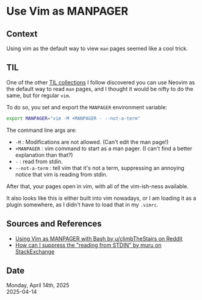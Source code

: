 # Use Vim as MANPAGER

## Context
Using vim as the default way to view `man` pages seemed like a cool trick. 

## TIL
One of the other [TIL collections](https://github.com/jbranchaud/til) I follow discovered you can use Neovim as the default way to read `man` pages, and I thought it would be nifty to do the same, but for regular `vim`. 

To do so, you set and export the `MANPAGER` environment variable:

```bash
export MANPAGER="vim -M +MANPAGER - --not-a-term"
```

The command line args are:

* `-M` : Modifications are not allowed. (Can't edit the man page!)
* `+MANPAGER` : vim command to start as a man pager. (I can't find a better explanation than that?)
* `-` : read from stdin.
* `--not-a-term` : tell vim that it's not a term, suppressing an annoying notice that vim is reading from stdin. 

After that, your pages open in vim, with all of the vim-ish-ness available. 

It also looks like this is either built into vim nowadays, or I am loading it as a plugin somewhere, as I didn't have to load that in my `.vimrc`.  


## Sources and References
* [Using Vim as MANPAGER with Bash by u/climbTheStairs on Reddit](https://old.reddit.com/r/vim/comments/p1kmz5/using_vim_as_manpager_with_bash/)
* [How can I suppress the "reading from STDIN" by muru on StackExchange](https://vi.stackexchange.com/questions/4682/how-can-i-suppress-the-reading-from-stdin-message-from-within-vim)


## Date
Monday, April 14th, 2025  
2025-04-14  
